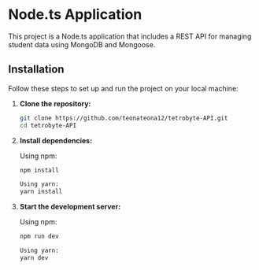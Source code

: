 # Node.ts Application

This project is a Node.ts application that includes a REST API for managing student data using MongoDB and Mongoose.

## Installation

Follow these steps to set up and run the project on your local machine:

1. **Clone the repository:**

   ```bash
   git clone https://github.com/teonateona12/tetrobyte-API.git
   cd tetrobyte-API
   ```

2. **Install dependencies:**

   Using npm:

   ```bash
   npm install

   Using yarn:
   yarn install

   ```

3. **Start the development server:**

   Using npm:

   ```bash
   npm run dev

   Using yarn:
   yarn dev
   ```
